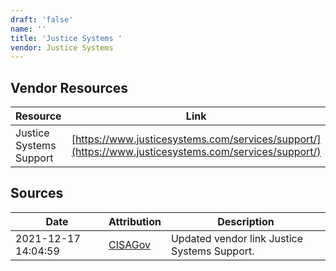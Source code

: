 ```yaml
---
draft: 'false'
name: ''
title: 'Justice Systems '
vendor: Justice Systems
---
```


## Vendor Resources
| Resource | Link |
| --- | --- |
| Justice Systems Support | [https://www.justicesystems.com/services/support/](https://www.justicesystems.com/services/support/) |



## Sources
| Date | Attribution | Description |
| --- | --- | --- |
| 2021-12-17 14:04:59 | [CISAGov](https://raw.githubusercontent.com/cisagov/log4j-affected-db/develop/README.md) | Updated vendor link Justice Systems Support.  |

